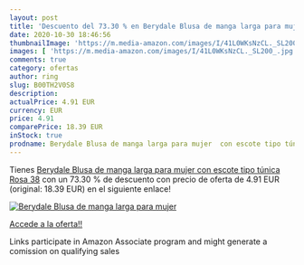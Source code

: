 ```yaml
---
layout: post
title: 'Descuento del 73.30 % en Berydale Blusa de manga larga para mujer'
date: 2020-10-30 18:46:56
thumbnailImage: 'https://m.media-amazon.com/images/I/41L0WKsNzCL._SL200_.jpg'
images: [ 'https://m.media-amazon.com/images/I/41L0WKsNzCL._SL200_.jpg' ]
comments: true
category: ofertas
author: ring
slug: B00TH2V0S8
description:
actualPrice: 4.91 EUR
currency: EUR
price: 4.91
comparePrice: 18.39 EUR
inStock: true
prodname: Berydale Blusa de manga larga para mujer  con escote tipo túnica  Rosa  38
---
```


Tienes [Berydale Blusa de manga larga para mujer  con escote tipo túnica  Rosa  38](https://www.amazon.es/dp/B00TH2V0S8/?tag=tolees-21) con un 73.30 % de descuento con precio de oferta de 4.91 EUR (original: 18.39 EUR) en el siguiente enlace!

[![Berydale Blusa de manga larga para mujer](https://m.media-amazon.com/images/I/41L0WKsNzCL._SL200_.jpg)](https://www.amazon.es/dp/B00TH2V0S8/?tag=tolees-21)

[Accede a la oferta!!](https://www.amazon.es/dp/B00TH2V0S8/?tag=tolees-21)

Links participate in Amazon Associate program and might generate a comission on qualifying sales


